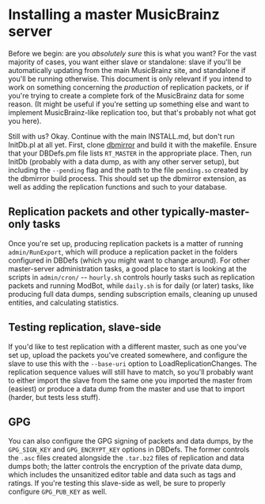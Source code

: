 Installing a master MusicBrainz server
======================================

Before we begin: are you *absolutely sure* this is what you want? For the vast
majority of cases, you want either slave or standalone: slave if you'll be
automatically updating from the main MusicBrainz site, and standalone if you'll
be running otherwise. This document is only relevant if you intend to work on
something concerning the *production* of replication packets, or if you're
trying to create a complete fork of the MusicBrainz data for some reason. (It
might be useful if you're setting up something else and want to implement
MusicBrainz-like replication too, but that's probably not what got you here).

Still with us? Okay. Continue with the main INSTALL.md, but don't run InitDb.pl
at all yet. First, clone [dbmirror](https://github.com/metabrainz/dbmirror) and
build it with the makefile. Ensure that your DBDefs.pm file lists `RT_MASTER`
in the appropriate place. Then, run InitDb (probably with a data dump, as with
any other server setup), but including the `--pending` flag and the path to the
file `pending.so` created by the dbmirror build process. This should set up the
dbmirror extension, as well as adding the replication functions and such to
your database.

Replication packets and other typically-master-only tasks
---------------------------------------------------------

Once you're set up, producing replication packets is a matter of running
`admin/RunExport`, which will produce a replication packet in the folders
configured in DBDefs (which you might want to change around). For other
master-server administration tasks, a good place to start is looking at the
scripts in `admin/cron/` -- `hourly.sh` controls hourly tasks such as
replication packets and running ModBot, while `daily.sh` is for daily (or
later) tasks, like producing full data dumps, sending subscription emails,
cleaning up unused entities, and calculating statistics.

Testing replication, slave-side
-------------------------------

If you'd like to test replication with a different master, such as one you've
set up, upload the packets you've created somewhere, and configure the slave to
use this with the `--base-uri` option to LoadReplicationChanges. The
replication sequence values will still have to match, so you'll probably want
to either import the slave from the same one you imported the master from
(easiest) or produce a data dump from the master and use that to import
(harder, but tests less stuff).

GPG
---

You can also configure the GPG signing of packets and data dumps, by the
`GPG_SIGN_KEY` and `GPG_ENCRYPT_KEY` options in DBDefs. The former controls the
`.asc` files created alongside the `.tar.bz2` files of replication and data
dumps both; the latter controls the encryption of the private data dump, which
includes the unsanitized editor table and data such as tags and ratings. If
you're testing this slave-side as well, be sure to properly configure
`GPG_PUB_KEY` as well.
